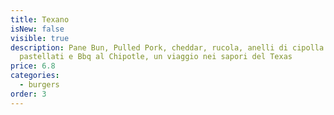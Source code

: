 ```yaml
---
title: Texano
isNew: false
visible: true
description: Pane Bun, Pulled Pork, cheddar, rucola, anelli di cipolla
  pastellati e Bbq al Chipotle, un viaggio nei sapori del Texas
price: 6.8
categories:
  - burgers
order: 3
---
```

